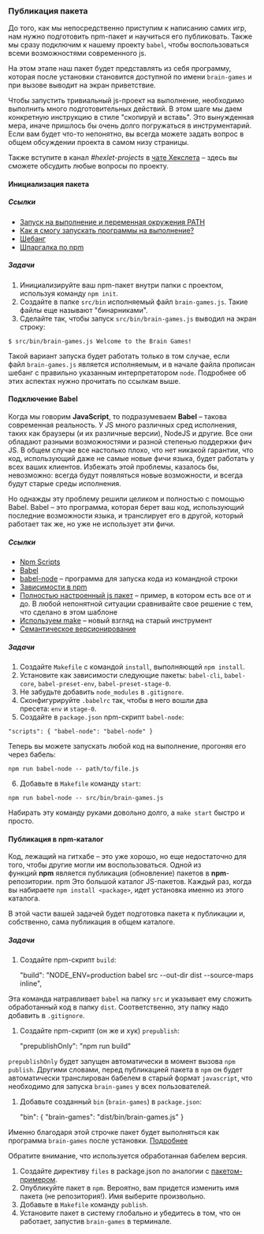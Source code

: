 ### Публикация пакета

До того, как мы непосредственно приступим к написанию самих игр, нам нужно подготовить npm-пакет и научиться его публиковать. Также мы сразу подключим к нашему проекту `babel`, чтобы воспользоваться всеми возможностями современного js.

На этом этапе наш пакет будет представлять из себя программу, которая после установки становится доступной по имени `brain-games` и при вызове выводит на экран приветствие.

Чтобы запустить тривиальный js-проект на выполнение, необходимо выполнить много подготовительных действий. В этом шаге мы даем конкретную инструкцию в стиле "скопируй и вставь". Это вынужденная мера, иначе пришлось бы очень долго погружаться в инструментарий. Если вам будет что-то непонятно, вы всегда можете задать вопрос в общем обсуждении проекта в самом низу страницы.

Также вступите в канал _#hexlet-projects_ в [чате Хекслета](http://slack-ru.hexlet.io/) – здесь вы сможете обсудить любые вопросы по проекту.

#### Инициализация пакета

##### Ссылки

  * [Запуск на выполнение и переменная окружения PATH](https://habrahabr.ru/post/105495/)
  * [Как я смогу запускать программы на выполнение?](https://www.sao.ru/hq/sts/linux/doc/lnag/3.html#run_program)
  * [Шебанг](https://goo.gl/p7IdS8)
  * [Шпаргалка по npm](https://habrahabr.ru/post/133363/)

##### Задачи

  1. Инициализируйте ваш npm-пакет внутри папки с проектом, используя команду `npm init`.
  2. Создайте в папке `src/bin` исполняемый файл `brain-games.js`. Такие файлы еще называют "бинарниками".
  3. Сделайте так, чтобы запуск `src/bin/brain-games.js` выводил на экран строку:
    
    $ src/bin/brain-games.js Welcome to the Brain Games! 

Такой вариант запуска будет работать только в том случае, если файл `brain-games.js` является исполняемым, и в начале файла прописан шебанг с правильно указанным интерпретатором `node`. Подробнее об этих аспектах нужно прочитать по ссылкам выше.

#### Подключение Babel

Когда мы говорим **JavaScript**, то подразумеваем **Babel** – такова современная реальность. У JS много различных сред исполнения, таких как браузеры (и их различные версии), NodeJS и другие. Все они обладают разными возможностями и разной степенью поддержки фич JS. В общем случае все настолько плохо, что нет никакой гарантии, что код, использующий даже не самые новые фичи языка, будет работать у всех ваших клиентов. Избежать этой проблемы, казалось бы, невозможно: всегда будут появляться новые возможности, и всегда будут старые среды исполнения.

Но однажды эту проблему решили целиком и полностью с помощью Babel. Babel – это программа, которая берет ваш код, использующий последние возможности языка, и транслирует его в другой, который работает так же, но уже не использует эти фичи.

##### Ссылки

  * [Npm Scripts](https://docs.npmjs.com/misc/scripts)
  * [Babel](https://babeljs.io/)
  * [babel-node](https://babeljs.io/docs/usage/cli/#babel-node) – программа для запуска кода из командной строки
  * [Зависимости в npm](https://habrahabr.ru/post/243335/)
  * [Полностью настроенный js пакет](https://github.com/hexlet-boilerplates/nodejs-package) – пример, в котором есть все от и до. В любой непонятной ситуации сравнивайте свое решение с тем, что сделано в этом шаблоне
  * [Используем make](https://www.youtube.com/watch?v=pK9mF5aK05Q)[](http://savefrom.net/?url=https%3A%2F%2Fwww.youtube.com%2Fwatch%3Fv%3DpK9mF5aK05Q&utm_source=chameleon&utm_medium=extensions&utm_campaign=link_modifier) – новый взгляд на старый инструмент
  * [Семантическое версионирование](http://semver.org/lang/ru/)

##### Задачи

  1. Создайте `Makefile` с командой `install`, выполняющей `npm install`.
  2. Установите как зависимости следующие пакеты: `babel-cli`, `babel-core`, `babel-preset-env`, `babel-preset-stage-0`.
  3. Не забудьте добавить `node_modules` в `.gitignore`.
  4. Сконфигурируйте `.babelrc` так, чтобы в него вошли два пресета: `env` и `stage-0`.
  5. Создайте в `package.json` npm-скрипт `babel-node`:
    
    "scripts": { "babel-node": "babel-node" } 

Теперь вы можете запускать любой код на выполнение, прогоняя его через бабель:
    
    npm run babel-node -- path/to/file.js 

  6. Добавьте в `Makefile` команду `start`:
    
    npm run babel-node -- src/bin/brain-games.js 

Набирать эту команду руками довольно долго, а `make start` быстро и просто.

#### Публикация в npm-каталог

Код, лежащий на гитхабе – это уже хорошо, но еще недостаточно для того, чтобы другие могли им воспользоваться. Одной из функций **npm** является публикация (обновление) пакетов в **npm**-репозитории. npm Это большой каталог JS-пакетов. Каждый раз, когда вы набираете `npm install <package>`, идет установка именно из этого каталога.

В этой части вашей задачей будет подготовка пакета к публикации и, собственно, сама публикация в общем каталоге.

##### Задачи

  1. Создайте npm-скрипт `build`:
    
     "build": "NODE_ENV=production babel src --out-dir dist --source-maps inline", 

Эта команда натравливает `babel` на папку `src` и указывает ему сложить обработанный код в папку `dist`. Соответственно, эту папку надо добавить в `.gitignore`.

  1. Создайте npm-скрипт (он же и хук) `prepublish`:
    
     "prepublishOnly": "npm run build" 

`prepublishOnly` будет запущен автоматически в момент вызова `npm publish`. Другими словами, перед публикацией пакета в `npm` он будет автоматически транслирован бабелем в старый формат `javascript`, что необходимо для запуска `brain-games` у всех пользователей.

  1. Добавьте созданный `bin` (`brain-games`) в `package.json`:
    
     "bin": { "brain-games": "dist/bin/brain-games.js" } 

Именно благодаря этой строчке пакет будет выполняться как программа `brain-games` после установки. [Подробнее](https://docs.npmjs.com/files/package.json#bin)

Обратите внимание, что используется обработанная бабелем версия.

  1. Создайте директиву `files` в package.json по аналогии с [пакетом-примером](https://github.com/hexlet-boilerplates/nodejs-package).
  2. Опубликуйте пакет в `npm`. Вероятно, вам придется изменить имя пакета (не репозитория!). Имя выберите произвольно.
  3. Добавьте в `Makefile` команду `publish`.
  4. Установите пакет в систему глобально и убедитесь в том, что он работает, запустив `brain-games` в терминале.
